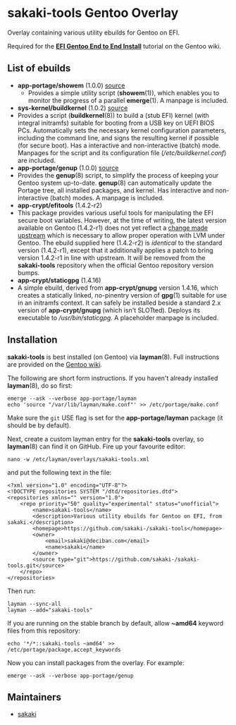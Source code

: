 # sakaki-tools Gentoo Overlay

Overlay containing various utility ebuilds for Gentoo on EFI.

Required for the [**EFI Gentoo End to End Install**](https://wiki.gentoo.org/wiki/EFI_Gentoo_End_to_End_Install) tutorial on the Gentoo wiki.

## List of ebuilds

* **app-portage/showem** (1.0.0) [source](https://github.com/sakaki-/showem)
  * Provides a simple utility script (**showem**(1)), which enables you to monitor the progress of a parallel **emerge**(1). A manpage is included.
* **sys-kernel/buildkernel** (1.0.2) [source](https://github.com/sakaki-/buildkernel)
 * Provides a script (**buildkernel**(8)) to build a (stub EFI) kernel (with integral initramfs) suitable for booting from a USB key on UEFI BIOS PCs. Automatically sets the necessary kernel configuration parameters, including the command line, and signs the resulting kernel if possible (for secure boot). Has a interactive and non-interactive (batch) mode. Manpages for the script and its configuration file (_/etc/buildkernel.conf_) are included.
* **app-portage/genup** (1.0.0) [source](https://github.com/sakaki-/genup)
 * Provides the **genup**(8) script, to simplify the process of keeping your Gentoo system up-to-date. **genup**(8) can automatically update the Portage tree, all installed packages, and kernel. Has interactive and non-interactive (batch) modes. A manpage is included.
* **app-crypt/efitools** (1.4.2-r2)
 * This package provides various useful tools for manipulating the EFI secure boot variables. However, at the time of writing, the latest version available on Gentoo (1.4.2-r1) does not yet reflect a [change made upstream](http://git.kernel.org/cgit/linux/kernel/git/jejb/efitools.git/commit/) which is necessary to allow proper operation with LVM under Gentoo. The ebuild supplied here (1.4.2-r2) is *identical* to the standard version (1.4.2-r1), except that it additionally applies a patch to bring version 1.4.2-r1 in line with upstream. It will be removed from the **sakaki-tools** repository when the official Gentoo repository version bumps.
* **app-crypt/staticgpg** (1.4.16)
 * A simple ebuild, derived from **app-crypt/gnupg** version 1.4.16, which creates a statically linked, no-pinentry version of **gpg**(1) suitable for use in an initramfs context. It can safely be installed beside a standard 2.x version of **app-crypt/gnupg** (which isn't SLOTted). Deploys its executable to _/usr/bin/staticgpg_. A placeholder manpage is included.

## Installation

**sakaki-tools** is best installed (on Gentoo) via **layman**(8).
Full instructions are provided on the [Gentoo wiki](https://wiki.gentoo.org/wiki/EFI_Gentoo_End_to_End_Install/Building_the_Gentoo_Base_System_Minus_Kernel#Preparing_to_Run_Parallel_emerges).

The following are short form instructions. If you haven't already installed **layman**(8), do so first:

    emerge --ask --verbose app-portage/layman
    echo 'source "/var/lib/layman/make.conf"' >> /etc/portage/make.conf

Make sure the `git` USE flag is set for the **app-portage/layman** package (it should be by default).

Next, create a custom layman entry for the **sakaki-tools** overlay, so **layman**(8) can find it on GitHub. Fire up your favourite editor:

    nano -w /etc/layman/overlays/sakaki-tools.xml

and put the following text in the file:

    <?xml version="1.0" encoding="UTF-8"?>
    <!DOCTYPE repositories SYSTEM "/dtd/repositories.dtd">
    <repositories xmlns="" version="1.0">
        <repo priority="50" quality="experimental" status="unofficial">
    	    <name>sakaki-tools</name>
    	    <description>Various utility ebuilds for Gentoo on EFI, from sakaki.</description>
    	    <homepage>https://github.com/sakaki-/sakaki-tools</homepage>
    	    <owner>
    		    <email>sakaki@deciban.com</email>
    		    <name>sakaki</name>
            </owner>
    	    <source type="git">https://github.com/sakaki-/sakaki-tools.git</source>
        </repo>
    </repositories>

Then run:

    layman --sync-all
    layman --add="sakaki-tools"

If you are running on the stable branch by default, allow **~amd64** keyword files from this repository:

    echo '*/*::sakaki-tools ~amd64' >> /etc/portage/package.accept_keywords
    
Now you can install packages from the overlay. For example:

    emerge --ask --verbose app-portage/genup

## Maintainers

* [sakaki](mailto:sakaki@deciban.com)
